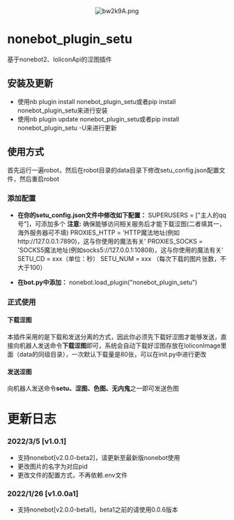 <div align=center>
	<img src="https://s4.ax1x.com/2022/03/05/bw2k9A.png" alt="bw2k9A.png" border="0"/>
</div>

# nonebot_plugin_setu

基于nonebot2、loliconApi的涩图插件



## 安装及更新

- 使用nb plugin install nonebot_plugin_setu或者pip install nonebot_plugin_setu来进行安装
- 使用nb plugin update nonebot_plugin_setu或者pip install nonebot_plugin_setu -U来进行更新



## 使用方式

首先运行一遍robot，然后在robot目录的data目录下修改setu_config.json配置文件，然后重启robot



### 添加配置

- **在你的setu_config.json文件中修改如下配置：**
  SUPERUSERS = ["主人的qq号"]，可添加多个
  **注意:** 确保能够访问相关服务后才能下载涩图(二者填其一，海外服务器可不填)
  PROXIES_HTTP = 'HTTP魔法地址(例如http://127.0.0.1:7890)，这与你使用的魔法有关'
  PROXIES_SOCKS = 'SOCKS5魔法地址(例如socks5://127.0.0.1:10808)，这与你使用的魔法有关'
  SETU_CD = xxx（单位：秒）
  SETU_NUM = xxx （每次下载的图片张数，不大于100）

- **在bot.py中添加：**
  nonebot.load_plugin("nonebot_plugin_setu")



### 正式使用

#### 下载涩图

本插件采用的是下载和发送分离的方式，因此你必须先下载好涩图才能够发送，直接向机器人发送命令**下载涩图**即可，系统会自动下载好涩图存放在loliconImage里面（data的同级目录），一次默认下载量是80张，可以在init.py中进行更改

#### 发送涩图

向机器人发送命令**setu、涩图、色图、无内鬼**之一即可发送色图



# 更新日志

### 2022/3/5 [v1.0.1]

- 支持nonebot[v2.0.0-beta2]，请更新至最新版nonebot使用
- 更改图片的名字为对应pid
- 更改文件的配置方式，不再依赖.env文件



### 2022/1/26 [v1.0.0a1]

- 支持nonebot[v2.0.0-beta1]，beta1之前的请使用0.0.6版本
